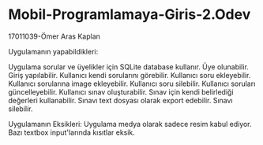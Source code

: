 # Mobil-Programlamaya-Giris-2.Odev
17011039-Ömer Aras Kaplan


Uygulamanın yapabildikleri:

Uygulama sorular ve üyelikler için SQLite database kullanır.
Üye olunabilir.
Giriş yapılabilir.
Kullanıcı kendi sorularını görebilir.
Kullanıcı soru ekleyebilir.
Kullanıcı sorularına image ekleyebilir.
Kullanıcı soru silebilir.
Kullanıcı soruları güncelleyebilir.
Kullanıcı sınav oluşturabilir.
Sınav için kendi belirlediği değerleri kullanabilir.
Sınavı text dosyası olarak export edebilir.
Sınavı silebilir.

Uygulamanın Eksikleri:
Uygulama medya olarak sadece resim kabul ediyor.
Bazı textbox input'larında kısıtlar eksik.
